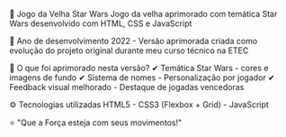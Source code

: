 🌌 Jogo da Velha Star Wars
Jogo da velha aprimorado com temática Star Wars desenvolvido com HTML, CSS e JavaScript

📅 Ano de desenvolvimento
2022 - Versão aprimorada criada como evolução do projeto original durante meu curso técnico na ETEC

🚀 O que foi aprimorado nesta versão?
✔ Temática Star Wars - cores e imagens de fundo
✔ Sistema de nomes - Personalização por jogador
✔ Feedback visual melhorado - Destaque de jogadas vencedoras

⚙ Tecnologias utilizadas
HTML5 - CSS3 (Flexbox + Grid) - JavaScript

⭐ "Que a Força esteja com seus movimentos!"
